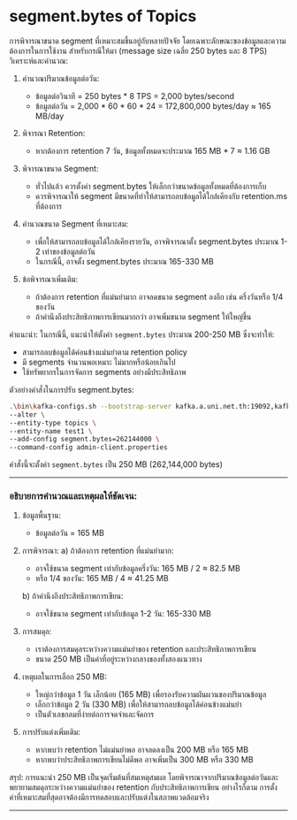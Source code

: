 # segment.bytes of Topics

การพิจารณาขนาด segment ที่เหมาะสมขึ้นอยู่กับหลายปัจจัย โดยเฉพาะลักษณะของข้อมูลและความต้องการในการใช้งาน สำหรับกรณีให้มา (message size เฉลี่ย 250 bytes และ 8 TPS) วิเคราะห์และคำนวณ:

1. คำนวณปริมาณข้อมูลต่อวัน:
   * ข้อมูลต่อวินาที = 250 bytes * 8 TPS = 2,000 bytes/second
   * ข้อมูลต่อวัน = 2,000 * 60 * 60 * 24 = 172,800,000 bytes/day ≈ 165 MB/day

2. พิจารณา Retention:
   * หากต้องการ retention 7 วัน, ข้อมูลทั้งหมดจะประมาณ 165 MB * 7 ≈ 1.16 GB

3. พิจารณาขนาด Segment:
   * ทั่วไปแล้ว ควรตั้งค่า segment.bytes ให้เล็กกว่าขนาดข้อมูลทั้งหมดที่ต้องการเก็บ
   * ควรพิจารณาให้ segment มีขนาดที่ทำให้สามารถลบข้อมูลได้ใกล้เคียงกับ retention.ms ที่ต้องการ

4. คำนวณขนาด Segment ที่เหมาะสม:
   * เพื่อให้สามารถลบข้อมูลได้ใกล้เคียงรายวัน, อาจพิจารณาตั้ง segment.bytes ประมาณ 1-2 เท่าของข้อมูลต่อวัน
   * ในกรณีนี้, อาจตั้ง segment.bytes ประมาณ 165-330 MB

5. ข้อพิจารณาเพิ่มเติม:
   * ถ้าต้องการ retention ที่แม่นยำมาก อาจลดขนาด segment ลงอีก เช่น ครึ่งวันหรือ 1/4 ของวัน
   * ถ้าคำนึงถึงประสิทธิภาพการเขียนมากกว่า อาจเพิ่มขนาด segment ให้ใหญ่ขึ้น

คำแนะนำ:
ในกรณีนี้, แนะนำให้ตั้งค่า `segment.bytes` ประมาณ 200-250 MB ซึ่งจะทำให้:
- สามารถลบข้อมูลได้ค่อนข้างแม่นยำตาม retention policy
- มี segments จำนวนพอเหมาะ ไม่มากหรือน้อยเกินไป
- ใช้ทรัพยากรในการจัดการ segments อย่างมีประสิทธิภาพ

ตัวอย่างคำสั่งในการปรับ segment.bytes:

```bash
.\bin\kafka-configs.sh --bootstrap-server kafka.a.uni.net.th:19092,kafka.a.uni.net.th:19093,kafka.a.uni.net.th:19094 \
--alter \
--entity-type topics \
--entity-name test1 \
--add-config segment.bytes=262144000 \
--command-config admin-client.properties
```

คำสั่งนี้จะตั้งค่า `segment.bytes` เป็น 250 MB (262,144,000 bytes)

---

### อธิบายการคำนวณและเหตุผลให้ชัดเจน:

1. ข้อมูลพื้นฐาน:
   - ข้อมูลต่อวัน = 165 MB

2. การพิจารณา:
   a) ถ้าต้องการ retention ที่แม่นยำมาก:
      - อาจใช้ขนาด segment เท่ากับข้อมูลครึ่งวัน: 165 MB / 2 ≈ 82.5 MB
      - หรือ 1/4 ของวัน: 165 MB / 4 ≈ 41.25 MB

   b) ถ้าคำนึงถึงประสิทธิภาพการเขียน:
      - อาจใช้ขนาด segment เท่ากับข้อมูล 1-2 วัน: 165-330 MB

3. การสมดุล:
   - เราต้องการสมดุลระหว่างความแม่นยำของ retention และประสิทธิภาพการเขียน
   - ขนาด 250 MB เป็นค่าที่อยู่ระหว่างกลางของทั้งสองแนวทาง

4. เหตุผลในการเลือก 250 MB:
   - ใหญ่กว่าข้อมูล 1 วัน เล็กน้อย (165 MB) เพื่อรองรับความผันผวนของปริมาณข้อมูล
   - เล็กกว่าข้อมูล 2 วัน (330 MB) เพื่อให้สามารถลบข้อมูลได้ค่อนข้างแม่นยำ
   - เป็นตัวเลขกลมที่ง่ายต่อการจดจำและจัดการ

5. การปรับแต่งเพิ่มเติม:
   - หากพบว่า retention ไม่แม่นยำพอ อาจลดลงเป็น 200 MB หรือ 165 MB
   - หากพบว่าประสิทธิภาพการเขียนไม่ดีพอ อาจเพิ่มเป็น 300 MB หรือ 330 MB

สรุป:
การแนะนำ 250 MB เป็นจุดเริ่มต้นที่สมเหตุสมผล โดยพิจารณาจากปริมาณข้อมูลต่อวันและพยายามสมดุลระหว่างความแม่นยำของ retention กับประสิทธิภาพการเขียน อย่างไรก็ตาม การตั้งค่าที่เหมาะสมที่สุดอาจต้องมีการทดสอบและปรับแต่งในสภาพแวดล้อมจริง

---